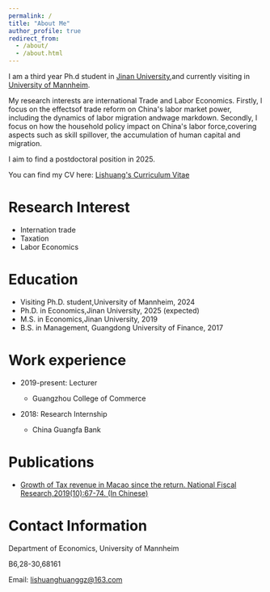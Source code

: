 ```yaml
---
permalink: /
title: "About Me"
author_profile: true
redirect_from: 
  - /about/
  - /about.html
---
```

I am a third year Ph.d student in [Jinan University](https://www.jnu.edu.cn/main.htm),and currently visiting in [University of Mannheim](https://www.vwl.uni-mannheim.de/).



My research interests are international Trade and Labor Economics. Firstly, l focus on the effectsof trade reform on China's labor market power, including the dynamics of labor migration andwage markdown. Secondly, l focus on how the household policy impact on China's labor force,covering aspects such as skill spillover, the accumulation of human capital and migration.

I aim to find a postdoctoral position in 2025.

You can find my CV here: [Lishuang's Curriculum Vitae](assets/LishuangHuang_cv2024.pdf)



Research Interest
======
- Internation trade
- Taxation
- Labor Economics

Education
======
* Visiting Ph.D. student,University of Mannheim, 2024 
* Ph.D. in Economics,Jinan University, 2025 (expected)
* M.S. in Economics,Jinan University, 2019
* B.S. in Management, Guangdong University of Finance, 2017

Work experience
======
* 2019-present: Lecturer
  * Guangzhou College of Commerce

* 2018: Research Internship
  * China Guangfa Bank

Publications
======

* [Growth of Tax revenue in Macao since the return. National Fiscal Research,2019(10):67-74. (In Chinese)](assets/Macau.pdf)

Contact Information
======

Department of Economics, University of Mannheim

B6,28-30,68161


Email: lishuanghuanggz@163.com

